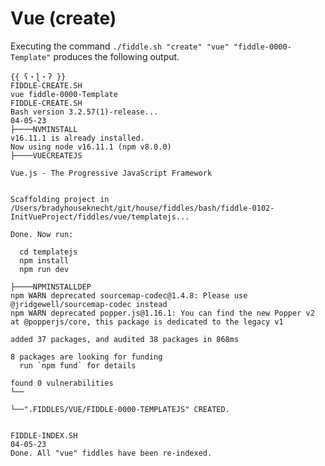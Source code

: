 Vue (create)
======

Executing the command `./fiddle.sh "create" "vue" "fiddle-0000-Template"` produces the following output.
  
    {{ ʕ・ɭ・ʔ }}
    FIDDLE-CREATE.SH
    vue fiddle-0000-Template
    FIDDLE-CREATE.SH
    Bash version 3.2.57(1)-release...
    04-05-23
    ├────NVMINSTALL
    v16.11.1 is already installed.
    Now using node v16.11.1 (npm v8.0.0)
    ├────VUECREATEJS

    Vue.js - The Progressive JavaScript Framework


    Scaffolding project in /Users/bradyhouseknecht/git/house/fiddles/bash/fiddle-0102-InitVueProject/fiddles/vue/templatejs...

    Done. Now run:

      cd templatejs
      npm install
      npm run dev

    ├────NPMINSTALLDEP
    npm WARN deprecated sourcemap-codec@1.4.8: Please use @jridgewell/sourcemap-codec instead
    npm WARN deprecated popper.js@1.16.1: You can find the new Popper v2 at @popperjs/core, this package is dedicated to the legacy v1

    added 37 packages, and audited 38 packages in 868ms

    8 packages are looking for funding
      run `npm fund` for details

    found 0 vulnerabilities
    └──

    └──".FIDDLES/VUE/FIDDLE-0000-TEMPLATEJS" CREATED.


    FIDDLE-INDEX.SH
    04-05-23
    Done. All "vue" fiddles have been re-indexed.